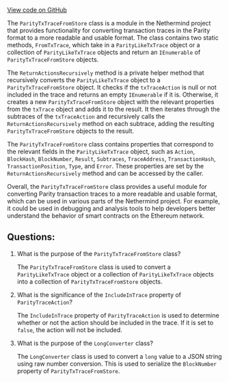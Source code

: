 [View code on GitHub](https://github.com/nethermindeth/nethermind/Nethermind.JsonRpc/Modules/Trace/ParityTxTraceFromStore.cs)

The `ParityTxTraceFromStore` class is a module in the Nethermind project that provides functionality for converting transaction traces in the Parity format to a more readable and usable format. The class contains two static methods, `FromTxTrace`, which take in a `ParityLikeTxTrace` object or a collection of `ParityLikeTxTrace` objects and return an `IEnumerable` of `ParityTxTraceFromStore` objects.

The `ReturnActionsRecursively` method is a private helper method that recursively converts the `ParityLikeTxTrace` object to a `ParityTxTraceFromStore` object. It checks if the `txTraceAction` is null or not included in the trace and returns an empty `IEnumerable` if it is. Otherwise, it creates a new `ParityTxTraceFromStore` object with the relevant properties from the `txTrace` object and adds it to the result. It then iterates through the subtraces of the `txTraceAction` and recursively calls the `ReturnActionsRecursively` method on each subtrace, adding the resulting `ParityTxTraceFromStore` objects to the result.

The `ParityTxTraceFromStore` class contains properties that correspond to the relevant fields in the `ParityLikeTxTrace` object, such as `Action`, `BlockHash`, `BlockNumber`, `Result`, `Subtraces`, `TraceAddress`, `TransactionHash`, `TransactionPosition`, `Type`, and `Error`. These properties are set by the `ReturnActionsRecursively` method and can be accessed by the caller.

Overall, the `ParityTxTraceFromStore` class provides a useful module for converting Parity transaction traces to a more readable and usable format, which can be used in various parts of the Nethermind project. For example, it could be used in debugging and analysis tools to help developers better understand the behavior of smart contracts on the Ethereum network.
## Questions: 
 1. What is the purpose of the `ParityTxTraceFromStore` class?
    
    The `ParityTxTraceFromStore` class is used to convert a `ParityLikeTxTrace` object or a collection of `ParityLikeTxTrace` objects into a collection of `ParityTxTraceFromStore` objects.

2. What is the significance of the `IncludeInTrace` property of `ParityTraceAction`?
    
    The `IncludeInTrace` property of `ParityTraceAction` is used to determine whether or not the action should be included in the trace. If it is set to `false`, the action will not be included.

3. What is the purpose of the `LongConverter` class?
    
    The `LongConverter` class is used to convert a `long` value to a JSON string using raw number conversion. This is used to serialize the `BlockNumber` property of `ParityTxTraceFromStore`.
